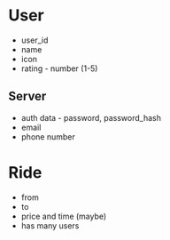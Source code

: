 # User
* user_id
* name
* icon
* rating - number (1-5)

## Server
* auth data - password, password_hash
* email
* phone number




# Ride
* from
* to 
* price and time (maybe)
* has many users
